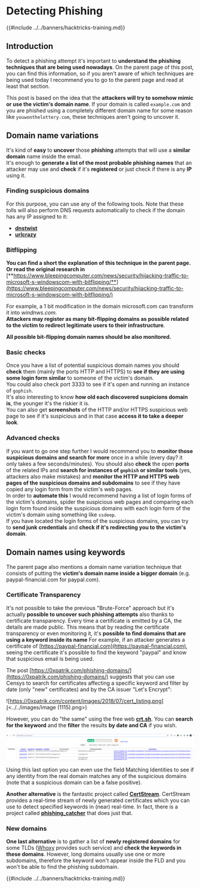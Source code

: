 # Detecting Phishing

{{#include ../../banners/hacktricks-training.md}}

## Introduction

To detect a phishing attempt it's important to **understand the phishing techniques that are being used nowadays**. On the parent page of this post, you can find this information, so if you aren't aware of which techniques are being used today I recommend you to go to the parent page and read at least that section.

This post is based on the idea that the **attackers will try to somehow mimic or use the victim's domain name**. If your domain is called `example.com` and you are phished using a completely different domain name for some reason like `youwonthelottery.com`, these techniques aren't going to uncover it.

## Domain name variations

It's kind of **easy** to **uncover** those **phishing** attempts that will use a **similar domain** name inside the email.\
It's enough to **generate a list of the most probable phishing names** that an attacker may use and **check** if it's **registered** or just check if there is any **IP** using it.

### Finding suspicious domains

For this purpose, you can use any of the following tools. Note that these tolls will also perform DNS requests automatically to check if the domain has any IP assigned to it:

- [**dnstwist**](https://github.com/elceef/dnstwist)
- [**urlcrazy**](https://github.com/urbanadventurer/urlcrazy)

### Bitflipping

**You can find a short the explanation of this technique in the parent page. Or read the original research in** [**https://www.bleepingcomputer.com/news/security/hijacking-traffic-to-microsoft-s-windowscom-with-bitflipping/**](https://www.bleepingcomputer.com/news/security/hijacking-traffic-to-microsoft-s-windowscom-with-bitflipping/)

For example, a 1 bit modification in the domain microsoft.com can transform it into _windnws.com._\
**Attackers may register as many bit-flipping domains as possible related to the victim to redirect legitimate users to their infrastructure**.

**All possible bit-flipping domain names should be also monitored.**

### Basic checks

Once you have a list of potential suspicious domain names you should **check** them (mainly the ports HTTP and HTTPS) to **see if they are using some login form similar** to someone of the victim's domain.\
You could also check port 3333 to see if it's open and running an instance of `gophish`.\
It's also interesting to know **how old each discovered suspicions domain is**, the younger it's the riskier it is.\
You can also get **screenshots** of the HTTP and/or HTTPS suspicious web page to see if it's suspicious and in that case **access it to take a deeper look**.

### Advanced checks

If you want to go one step further I would recommend you to **monitor those suspicious domains and search for more** once in a while (every day? it only takes a few seconds/minutes). You should also **check** the open **ports** of the related IPs and **search for instances of `gophish` or similar tools** (yes, attackers also make mistakes) and **monitor the HTTP and HTTPS web pages of the suspicious domains and subdomains** to see if they have copied any login form from the victim's web pages.\
In order to **automate this** I would recommend having a list of login forms of the victim's domains, spider the suspicious web pages and comparing each login form found inside the suspicious domains with each login form of the victim's domain using something like `ssdeep`.\
If you have located the login forms of the suspicious domains, you can try to **send junk credentials** and **check if it's redirecting you to the victim's domain**.

## Domain names using keywords

The parent page also mentions a domain name variation technique that consists of putting the **victim's domain name inside a bigger domain** (e.g. paypal-financial.com for paypal.com).

### Certificate Transparency

It's not possible to take the previous "Brute-Force" approach but it's actually **possible to uncover such phishing attempts** also thanks to certificate transparency. Every time a certificate is emitted by a CA, the details are made public. This means that by reading the certificate transparency or even monitoring it, it's **possible to find domains that are using a keyword inside its name** For example, if an attacker generates a certificate of [https://paypal-financial.com](https://paypal-financial.com), seeing the certificate it's possible to find the keyword "paypal" and know that suspicious email is being used.

The post [https://0xpatrik.com/phishing-domains/](https://0xpatrik.com/phishing-domains/) suggests that you can use Censys to search for certificates affecting a specific keyword and filter by date (only "new" certificates) and by the CA issuer "Let's Encrypt":

![https://0xpatrik.com/content/images/2018/07/cert_listing.png](<../../images/image (1115).png>)

However, you can do "the same" using the free web [**crt.sh**](https://crt.sh). You can **search for the keyword** and the **filter** the results **by date and CA** if you wish.

![](<../../images/image (519).png>)

Using this last option you can even use the field Matching Identities to see if any identity from the real domain matches any of the suspicious domains (note that a suspicious domain can be a false positive).

**Another alternative** is the fantastic project called [**CertStream**](https://medium.com/cali-dog-security/introducing-certstream-3fc13bb98067). CertStream provides a real-time stream of newly generated certificates which you can use to detect specified keywords in (near) real-time. In fact, there is a project called [**phishing_catcher**](https://github.com/x0rz/phishing_catcher) that does just that.

### **New domains**

**One last alternative** is to gather a list of **newly registered domains** for some TLDs ([Whoxy](https://www.whoxy.com/newly-registered-domains/) provides such service) and **check the keywords in these domains**. However, long domains usually use one or more subdomains, therefore the keyword won't appear inside the FLD and you won't be able to find the phishing subdomain.

{{#include ../../banners/hacktricks-training.md}}
